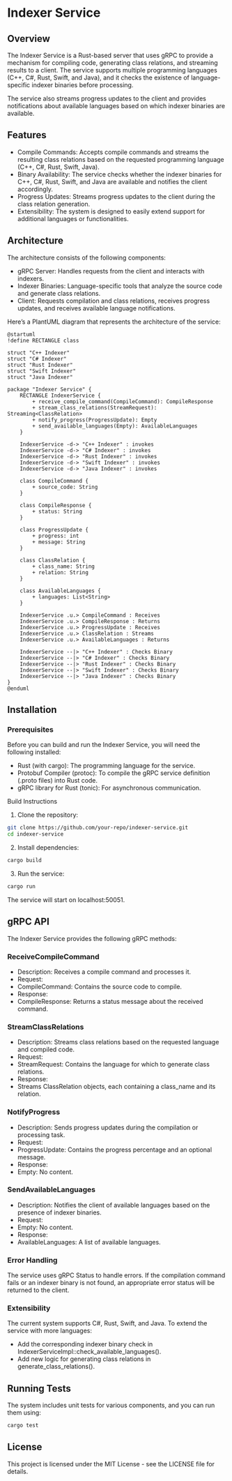 # Indexer Service

## Overview

The Indexer Service is a Rust-based server that uses gRPC to provide a mechanism for compiling code, generating class relations, and streaming results to a client. The service supports multiple programming languages (C++, C#, Rust, Swift, and Java), and it checks the existence of language-specific indexer binaries before processing.

The service also streams progress updates to the client and provides notifications about available languages based on which indexer binaries are available.

## Features

- Compile Commands: Accepts compile commands and streams the resulting class relations based on the requested programming language (C++, C#, Rust, Swift, Java).
- Binary Availability: The service checks whether the indexer binaries for C++, C#, Rust, Swift, and Java are available and notifies the client accordingly.
- Progress Updates: Streams progress updates to the client during the class relation generation.
- Extensibility: The system is designed to easily extend support for additional languages or functionalities.

## Architecture

The architecture consists of the following components:

- gRPC Server: Handles requests from the client and interacts with indexers.
- Indexer Binaries: Language-specific tools that analyze the source code and generate class relations.
- Client: Requests compilation and class relations, receives progress updates, and receives available language notifications.

Here’s a PlantUML diagram that represents the architecture of the service:
```plantuml
@startuml
!define RECTANGLE class

struct "C++ Indexer"
struct "C# Indexer"
struct "Rust Indexer"
struct "Swift Indexer"
struct "Java Indexer"

package "Indexer Service" {
    RECTANGLE IndexerService {
        + receive_compile_command(CompileCommand): CompileResponse
        + stream_class_relations(StreamRequest): Streaming<ClassRelation>
        + notify_progress(ProgressUpdate): Empty
        + send_available_languages(Empty): AvailableLanguages
    }

    IndexerService -d-> "C++ Indexer" : invokes
    IndexerService -d-> "C# Indexer" : invokes
    IndexerService -d-> "Rust Indexer" : invokes
    IndexerService -d-> "Swift Indexer" : invokes
    IndexerService -d-> "Java Indexer" : invokes

    class CompileCommand {
        + source_code: String
    }

    class CompileResponse {
        + status: String
    }

    class ProgressUpdate {
        + progress: int
        + message: String
    }

    class ClassRelation {
        + class_name: String
        + relation: String
    }

    class AvailableLanguages {
        + languages: List<String>
    }

    IndexerService .u.> CompileCommand : Receives
    IndexerService .u.> CompileResponse : Returns
    IndexerService .u.> ProgressUpdate : Receives
    IndexerService .u.> ClassRelation : Streams
    IndexerService .u.> AvailableLanguages : Returns
    
    IndexerService --|> "C++ Indexer" : Checks Binary
    IndexerService --|> "C# Indexer" : Checks Binary
    IndexerService --|> "Rust Indexer" : Checks Binary
    IndexerService --|> "Swift Indexer" : Checks Binary
    IndexerService --|> "Java Indexer" : Checks Binary
}
@enduml
```

## Installation

### Prerequisites

Before you can build and run the Indexer Service, you will need the following installed:

- Rust (with cargo): The programming language for the service.
- Protobuf Compiler (protoc): To compile the gRPC service definition (.proto files) into Rust code.
- gRPC library for Rust (tonic): For asynchronous communication.

Build Instructions

1. Clone the repository:

```bash
git clone https://github.com/your-repo/indexer-service.git
cd indexer-service
```

2. Install dependencies:

```bash
cargo build
```

3. Run the service:

```bash
cargo run
```

The service will start on localhost:50051.

## gRPC API

The Indexer Service provides the following gRPC methods:

### ReceiveCompileCommand

- Description: Receives a compile command and processes it.
- Request:
- CompileCommand: Contains the source code to compile.
-  Response:
- CompileResponse: Returns a status message about the received command.

### StreamClassRelations

- Description: Streams class relations based on the requested language and compiled code.
- Request:
- StreamRequest: Contains the language for which to generate class relations.
- Response:
- Streams ClassRelation objects, each containing a class_name and its relation.

### NotifyProgress

- Description: Sends progress updates during the compilation or processing task.
- Request:
- ProgressUpdate: Contains the progress percentage and an optional message.
- Response:
- Empty: No content.

### SendAvailableLanguages

- Description: Notifies the client of available languages based on the presence of indexer binaries.
- Request:
- Empty: No content.
- Response:
- AvailableLanguages: A list of available languages.

### Error Handling

The service uses gRPC Status to handle errors. If the compilation command fails or an indexer binary is not found, an appropriate error status will be returned to the client.

### Extensibility

The current system supports C#, Rust, Swift, and Java. To extend the service with more languages:

- Add the corresponding indexer binary check in IndexerServiceImpl::check_available_languages().
- Add new logic for generating class relations in generate_class_relations().

## Running Tests

The system includes unit tests for various components, and you can run them using:
```bash
cargo test
```
## License

This project is licensed under the MIT License - see the LICENSE file for details.
